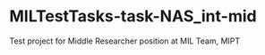 MILTestTasks-task-NAS_int-mid
==============================

Test project for Middle Researcher position at MIL Team, MIPT
